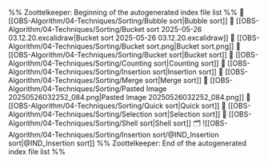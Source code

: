 %% Zoottelkeeper: Beginning of the autogenerated index file list  %%
📄 [[OBS-Algorithm/04-Techniques/Sorting/Bubble sort|Bubble sort]]
📄 [[OBS-Algorithm/04-Techniques/Sorting/Bucket sort 2025-05-26 03.12.20.excalidraw|Bucket sort 2025-05-26 03.12.20.excalidraw]]
📄 [[OBS-Algorithm/04-Techniques/Sorting/Bucket sort.png|Bucket sort.png]]
📄 [[OBS-Algorithm/04-Techniques/Sorting/Bucket sort|Bucket sort]]
📄 [[OBS-Algorithm/04-Techniques/Sorting/Counting sort|Counting sort]]
📄 [[OBS-Algorithm/04-Techniques/Sorting/Insertion sort|Insertion sort]]
📄 [[OBS-Algorithm/04-Techniques/Sorting/Merge sort|Merge sort]]
📄 [[OBS-Algorithm/04-Techniques/Sorting/Pasted Image 20250526032252_084.png|Pasted Image 20250526032252_084.png]]
📄 [[OBS-Algorithm/04-Techniques/Sorting/Quick sort|Quick sort]]
📄 [[OBS-Algorithm/04-Techniques/Sorting/Selection sort|Selection sort]]
📄 [[OBS-Algorithm/04-Techniques/Sorting/Shell sort|Shell sort]]
🗂️ ![[OBS-Algorithm/04-Techniques/Sorting/Insertion sort/@IND_Insertion sort|@IND_Insertion sort]]
%% Zoottelkeeper: End of the autogenerated index file list  %%

